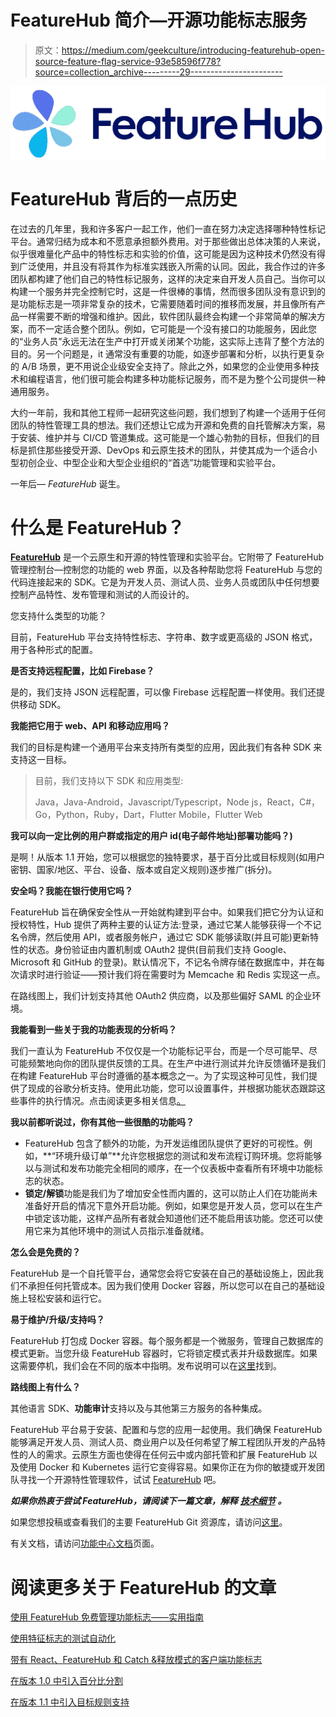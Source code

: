 # FeatureHub 简介—开源功能标志服务

> 原文：<https://medium.com/geekculture/introducing-featurehub-open-source-feature-flag-service-93e58596f778?source=collection_archive---------29----------------------->

![](img/a9256fe03ad45d3fcd972a813b11a280.png)

# FeatureHub 背后的一点历史

在过去的几年里，我和许多客户一起工作，他们一直在努力决定选择哪种特性标记平台。通常归结为成本和不愿意承担额外费用。对于那些做出总体决策的人来说，似乎很难量化产品中的特性标志和实验的价值，这可能是因为这种技术仍然没有得到广泛使用，并且没有将其作为标准实践嵌入所需的认同。因此，我合作过的许多团队都构建了他们自己的特性标记服务，这样的决定来自开发人员自己。当你可以构建一个服务并完全控制它时，这是一件很棒的事情，然而很多团队没有意识到的是功能标志是一项非常复杂的技术，它需要随着时间的推移而发展，并且像所有产品一样需要不断的增强和维护。因此，软件团队最终会构建一个非常简单的解决方案，而不一定适合整个团队。例如，它可能是一个没有接口的功能服务，因此您的“业务人员”永远无法在生产中打开或关闭某个功能，这实际上违背了整个方法的目的。另一个问题是，it 通常没有重要的功能，如逐步部署和分析，以执行更复杂的 A/B 场景，更不用说企业级安全支持了。除此之外，如果您的企业使用多种技术和编程语言，他们很可能会构建多种功能标记服务，而不是为整个公司提供一种通用服务。

大约一年前，我和其他工程师一起研究这些问题，我们想到了构建一个适用于任何团队的特性管理工具的想法。我们还想让它成为开源和免费的自托管解决方案，易于安装、维护并与 CI/CD 管道集成。这可能是一个雄心勃勃的目标，但我们的目标是抓住那些接受开源、DevOps 和云原生技术的团队，并使其成为一个适合小型初创企业、中型企业和大型企业组织的“首选”功能管理和实验平台。

一年后— *FeatureHub* 诞生。

# 什么是 FeatureHub？

[**FeatureHub**](https://www.featurehub.io/) 是一个云原生和开源的特性管理和实验平台。它附带了 FeatureHub 管理控制台—控制您的功能的 web 界面，以及各种帮助您将 FeatureHub 与您的代码连接起来的 SDK。它是为开发人员、测试人员、业务人员或团队中任何想要控制产品特性、发布管理和测试的人而设计的。

您支持什么类型的功能？

目前，FeatureHub 平台支持特性标志、字符串、数字或更高级的 JSON 格式，用于各种形式的配置。

**是否支持远程配置，比如 Firebase？**

是的，我们支持 JSON 远程配置，可以像 Firebase 远程配置一样使用。我们还提供移动 SDK。

**我能把它用于 web、API 和移动应用吗？**

我们的目标是构建一个通用平台来支持所有类型的应用，因此我们有各种 SDK 来支持这一目标。

> 目前，我们支持以下 SDK 和应用类型:
> 
> Java，Java-Android，Javascript/Typescript，Node js，React，C#，Go，Python，Ruby，Dart，Flutter Mobile，Flutter Web

**我可以向一定比例的用户群或指定的用户 id(电子邮件地址)部署功能吗？)**

是啊！从版本 1.1 开始，您可以根据您的独特要求，基于百分比或目标规则(如用户密钥、国家/地区、平台、设备、版本或自定义规则)逐步推广(拆分)。

**安全吗？我能在银行使用它吗？**

FeatureHub 旨在确保安全性从一开始就构建到平台中。如果我们把它分为认证和授权特性，Hub 提供了两种主要的认证方法:登录，通过它某人能够获得一个不记名令牌，然后使用 API，或者服务帐户，通过它 SDK 能够读取(并且可能)更新特性的状态。身份验证由内置机制或 OAuth2 提供(目前我们支持 Google、Microsoft 和 GitHub 的登录)。默认情况下，不记名令牌存储在数据库中，并在每次请求时进行验证——预计我们将在需要时为 Memcache 和 Redis 实现这一点。

在路线图上，我们计划支持其他 OAuth2 供应商，以及那些偏好 SAML 的企业环境。

**我能看到一些关于我的功能表现的分析吗？**

我们一直认为 FeatureHub 不仅仅是一个功能标记平台，而是一个尽可能早、尽可能频繁地向你的团队提供反馈的工具。在生产中进行测试并允许反馈循环是我们在构建 FeatureHub 平台时遵循的基本概念之一。为了实现这种可见性，我们提供了现成的谷歌分析支持。使用此功能，您可以设置事件，并根据功能状态跟踪这些事件的执行情况。点击阅读更多相关信息[。](https://docs.featurehub.io/analytics.html)

**我以前都听说过，你有其他一些很酷的功能吗？**

*   FeatureHub 包含了额外的功能，为开发运维团队提供了更好的可视性。例如，**“环境升级订单”**允许您根据您的测试和发布流程订购环境。您将能够以与测试和发布功能完全相同的顺序，在一个仪表板中查看所有环境中功能标志的状态。
*   **锁定/解锁**功能是我们为了增加安全性而内置的，这可以防止人们在功能尚未准备好开启的情况下意外开启功能。例如，如果您是开发人员，您可以在生产中锁定该功能，这样产品所有者就会知道他们还不能启用该功能。您还可以使用它来为其他环境中的测试人员指示准备就绪。

**怎么会是免费的？**

FeatureHub 是一个自托管平台，通常您会将它安装在自己的基础设施上，因此我们不承担任何托管成本。因为我们使用 Docker 容器，所以您可以在自己的基础设施上轻松安装和运行它。

**易于维护/升级/支持吗？**

FeatureHub 打包成 Docker 容器。每个服务都是一个微服务，管理自己数据库的模式更新。当您升级 FeatureHub 容器时，它将锁定模式表并升级数据库。如果这需要停机，我们会在不同的版本中指明。发布说明可以在[这里](https://github.com/featurehub-io/featurehub/milestones?state=closed)找到。

**路线图上有什么？**

其他语言 SDK、**功能审计**支持以及与其他第三方服务的各种集成。

FeatureHub 平台易于安装、配置和与您的应用一起使用。我们确保 FeatureHub 能够满足开发人员、测试人员、商业用户以及任何希望了解工程团队开发的产品特性的人的需求。云原生方面也使得在任何云中或内部托管和扩展 FeatureHub 以及使用 Docker 和 Kubernetes 运行它变得容易。如果你正在为你的敏捷或开发团队寻找一个开源特性管理软件，试试 [FeatureHub](http://featurehub.io/) 吧。

***如果你热衷于尝试 FeatureHub，请阅读下一篇文章，解释*** [***技术细节***](https://irinasouthwell-220.medium.com/introducing-featurehub-open-source-feature-flag-management-and-experimentation-platform-f6dba7418dc5) ***。***

如果您想投稿或查看我们的主要 FeatureHub Git 资源库，请访问[这里](https://github.com/featurehub-io/featurehub)。

有关文档，请访问[功能中心文档](https://docs.featurehub.io/index.html)页面。

# 阅读更多关于 FeatureHub 的文章

[使用 FeatureHub 免费管理功能标志——实用指南](https://irinasouthwell-220.medium.com/introducing-featurehub-open-source-feature-flag-management-and-experimentation-platform-f6dba7418dc5)

[使用特征标志的测试自动化](/@irinasouthwell_220/test-automation-with-feature-flags-fd75b252b655)

[带有 React、FeatureHub 和 Catch &释放模式的客户端功能标志](/@irinasouthwell_220/client-side-feature-flags-with-react-featurehub-and-catch-release-mode-cb4722e9928d)

[在版本 1.0 中引入百分比分割](https://www.featurehub.io/post/featurehub-releases-version-1-0-0-to-support-gradual-percentage-rollout-and-a-b-testing)

[在版本 1.1 中引入目标规则支持](https://www.featurehub.io/post/introducing-targeting-rules-support-in-version-1-1)